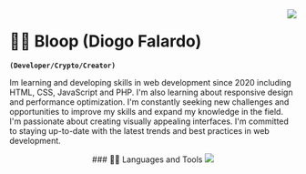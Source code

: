 <img align="right" src="https://visitor-badge.laobi.icu/badge?page_id=Diogo-Falardo.Diogo-Falardo" />

# 🏄‍♂️ Bloop (Diogo Falardo)

**`(Developer/Crypto/Creator)`**

Im learning and developing skills in web development since 2020 including HTML, CSS, JavaScript and PHP. I'm also learning about responsive design and performance optimization. I'm constantly seeking new challenges and opportunities to improve my skills and expand my knowledge in the field. I'm passionate about creating visually appealing interfaces. I'm committed to staying up-to-date with the latest trends and best practices in web development.

<p align="center">
  ### 👨‍💻 Languages and Tools
  <a href="https://skillicons.dev">
    <img src="https://skillicons.dev/icons?i=html,css,php,js,python,c#,c++" />
  </a>
</p>
